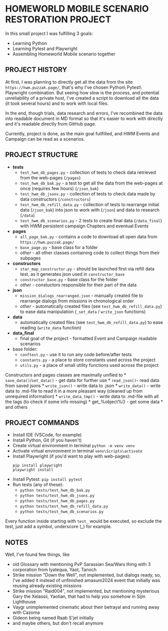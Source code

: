 # HOMEWORLD MOBILE SCENARIO RESTORATION PROJECT

In this small project I was fulfilling 3 goals:

* Learning Python
* Learning Pytest and Playwright
* Assembling Homeworld Mobile scenario together

## PROJECT HISTORY
At first, I was planning to directly get all the data from the site `https://hwm.puzzak.page/`, that's why I've chosen Python\ Pytest\ Playwright combination. But seeing how slow is the process, and potential unreliability of a private host, I've created a script to download all the data (it took several hours) and to work 
with local files.

In the end, though trials, data research and errors, I've recombined the data into readable document in MD format so that it's easier to work with directly and it's readable directly from GitHub page.

Currently, project is done, as the main goal fullfilled, and HWM Events and Campaign can be read as a scenarios.


## PROJECT STRUCTURE

* **tests**
    * `test_hwm_db_pages.py` - collection of tests to check data retrieved from the web-pages (`/pages`)
    * `test_hwm_db_bak.py` - a test to get all the data from the web-pages at once (requires few hours) (`/json_bak`)
    * `test_hwm_db_jsons.py` - collection of tests to check data made by data constructors (`/constructors`)
    * `test_hwm_db_refill_data.py` - collection of tests to rearrange initial data (`/json_bak`) into json to work with (`/json`) and data to research (`/data`)
    * `test_hwm_db_scenarios.py` - 2 tests to create final data (`/data_final`) with HWM persistent campaign Chapters and eventual Events
* **pages**
    * `all_page_bak.py` - contains a code to download all open data from `https://hwm.puzzak.page/`
    * `base_page.py` - base class for a folder
    * _other_ - all other classes containing code to collect things from their subpages
* **constructors**
    * `star_map_constructor.py` - should be launched first via refill data test, as it generates json used in `constructor_base`
    * `constructor_base.py` - base class for the folder
    * _other_ - constuctors responsible for their part of the data
* **json**
    * `mission_dialogs_rearranged.json` - manually created file to rearrange dialogs from missions in chronological order
    * _other_ - automatically created files (see `test_hwm_db_refill_data.py`) to ease data manipulation (`_set_data` / `write_json` functions)
* **data**
    * automatically created files (see `test_hwm_db_refill_data.py`) to ease reading (`write_data` function)
* **data_final**
    * final goal of the project - formatted Event and Campaign readable scenarios
* base folder:
    * `conftest.py` - use it to run any code before/after tests
    * `constants.py` - a place to store constants used across the project
    * `utils.py` - a place of small utility functions used across the project

Constructors and pages classes are maximally unified to 
    * `save_data()`/`set_data()` - get data for further use
    * `read_json()`- read data from saved jsons
    * `write_json()` - write data to .json
    * `write_data()` - write data to .md-file to read it in a more pleasant way (cleaned up from unrequired information)
    * `write_data_tmp()` - write data to .md-file with all the tags (to check if some info missing)
    * get_%object%() - get some data
    * and others


## PROJECT COMMANDS

* Install IDE (VSCode, for example)
* Install Python, Git (if you haven't)
* Create virtual environment in terminal
    ```python -m venv venv```
* Activate virtual environment in terminal
    ```venv\Scripts\activate```
* Install Playwright (if you'd want to play with web-pages):
    ```
    pip install playwright
    playwright install
    ```
* Install Pytest:
    ```pip install pytest```
* Run tests (any of these):
    * ```python tests/test_hwm_db_bak.py```
    * ```python tests/test_hwm_db_jsons.py```
    * ```python tests/test_hwm_db_pages.py```
    * ```python tests/test_hwm_db_refill_data.py```
    * ```python tests/test_hwm_db_scenarios.py```

Every function inside starting with `test_` would be executed, so exclude the test, just add a symbol, underscore (_) for example.

## NOTES
Well, I've found few things, like
* old Glossary with mentioning PvP Sarassian Sea/Wars thing with 3 corporation from Iyatequa, Yaot, Tanoch
* Strike mission "Down the Well", not implemented, but dialogs ready, so, I've added it instead of unfinished amasum2024 event that initially was reusing already existing missions
* Strike mission "Raid004", not implemented, but mentioning mysterious Gary the Xelassii, Yaotian, that had to help you somehow in Sijin Lighthouse
* Vaygr unimplemented cinematic about their betrayal and running away with Cazoma
* Gideon being named Raab S'jet initially
* and maybe others, but don't recall anymore